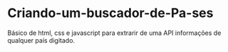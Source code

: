 # Criando-um-buscador-de-Pa-ses
Básico de html, css e javascript para extrarir de uma API informações de qualquer país digitado.
